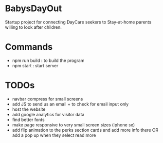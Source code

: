 # BabysDayOut
Startup project for connecting DayCare seekers to Stay-at-home parents willing to look after children.

# Commands
- npm run build : to build the program
- npm start : start server


# TODOs
- navbar compress for small screens
- add JS to send us an email + to check for email input only 
- host the website
- add google analytics for visitor data
- find better fonts
- make page responsive to very small screen sizes (iphone se)
- add flip animation to the perks section cards and add more info there OR add a pop up when they select read more
